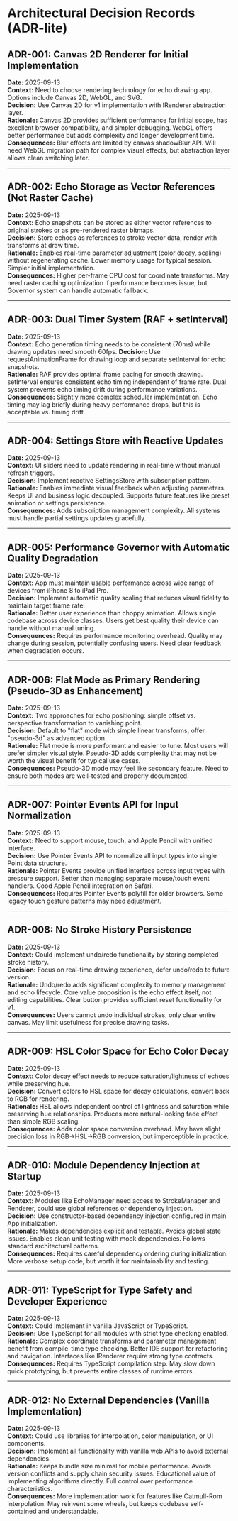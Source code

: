 # Architectural Decision Records (ADR-lite)

## ADR-001: Canvas 2D Renderer for Initial Implementation
**Date:** 2025-09-13  
**Context:** Need to choose rendering technology for echo drawing app. Options include Canvas 2D, WebGL, and SVG.  
**Decision:** Use Canvas 2D for v1 implementation with IRenderer abstraction layer.  
**Rationale:** Canvas 2D provides sufficient performance for initial scope, has excellent browser compatibility, and simpler debugging. WebGL offers better performance but adds complexity and longer development time.  
**Consequences:** Blur effects are limited by canvas shadowBlur API. Will need WebGL migration path for complex visual effects, but abstraction layer allows clean switching later.

---

## ADR-002: Echo Storage as Vector References (Not Raster Cache)
**Date:** 2025-09-13  
**Context:** Echo snapshots can be stored as either vector references to original strokes or as pre-rendered raster bitmaps.  
**Decision:** Store echoes as references to stroke vector data, render with transforms at draw time.  
**Rationale:** Enables real-time parameter adjustment (color decay, scaling) without regenerating cache. Lower memory usage for typical session. Simpler initial implementation.  
**Consequences:** Higher per-frame CPU cost for coordinate transforms. May need raster caching optimization if performance becomes issue, but Governor system can handle automatic fallback.

---

## ADR-003: Dual Timer System (RAF + setInterval) 
**Date:** 2025-09-13  
**Context:** Echo generation timing needs to be consistent (70ms) while drawing updates need smooth 60fps.
**Decision:** Use requestAnimationFrame for drawing loop and separate setInterval for echo snapshots.  
**Rationale:** RAF provides optimal frame pacing for smooth drawing. setInterval ensures consistent echo timing independent of frame rate. Dual system prevents echo timing drift during performance variations.  
**Consequences:** Slightly more complex scheduler implementation. Echo timing may lag briefly during heavy performance drops, but this is acceptable vs. timing drift.

---

## ADR-004: Settings Store with Reactive Updates
**Date:** 2025-09-13  
**Context:** UI sliders need to update rendering in real-time without manual refresh triggers.  
**Decision:** Implement reactive SettingsStore with subscription pattern.  
**Rationale:** Enables immediate visual feedback when adjusting parameters. Keeps UI and business logic decoupled. Supports future features like preset animation or settings persistence.  
**Consequences:** Adds subscription management complexity. All systems must handle partial settings updates gracefully.

---

## ADR-005: Performance Governor with Automatic Quality Degradation
**Date:** 2025-09-13  
**Context:** App must maintain usable performance across wide range of devices from iPhone 8 to iPad Pro.  
**Decision:** Implement automatic quality scaling that reduces visual fidelity to maintain target frame rate.  
**Rationale:** Better user experience than choppy animation. Allows single codebase across device classes. Users get best quality their device can handle without manual tuning.  
**Consequences:** Requires performance monitoring overhead. Quality may change during session, potentially confusing users. Need clear feedback when degradation occurs.

---

## ADR-006: Flat Mode as Primary Rendering (Pseudo-3D as Enhancement)
**Date:** 2025-09-13  
**Context:** Two approaches for echo positioning: simple offset vs. perspective transformation to vanishing point.  
**Decision:** Default to "flat" mode with simple linear transforms, offer "pseudo-3d" as advanced option.  
**Rationale:** Flat mode is more performant and easier to tune. Most users will prefer simpler visual style. Pseudo-3D adds complexity that may not be worth the visual benefit for typical use cases.  
**Consequences:** Pseudo-3D mode may feel like secondary feature. Need to ensure both modes are well-tested and properly documented.

---

## ADR-007: Pointer Events API for Input Normalization  
**Date:** 2025-09-13  
**Context:** Need to support mouse, touch, and Apple Pencil with unified interface.  
**Decision:** Use Pointer Events API to normalize all input types into single Point data structure.  
**Rationale:** Pointer Events provide unified interface across input types with pressure support. Better than managing separate mouse/touch event handlers. Good Apple Pencil integration on Safari.  
**Consequences:** Requires Pointer Events polyfill for older browsers. Some legacy touch gesture patterns may need adjustment.

---

## ADR-008: No Stroke History Persistence
**Date:** 2025-09-13  
**Context:** Could implement undo/redo functionality by storing completed stroke history.  
**Decision:** Focus on real-time drawing experience, defer undo/redo to future version.  
**Rationale:** Undo/redo adds significant complexity to memory management and echo lifecycle. Core value proposition is the echo effect itself, not editing capabilities. Clear button provides sufficient reset functionality for v1.  
**Consequences:** Users cannot undo individual strokes, only clear entire canvas. May limit usefulness for precise drawing tasks.

---

## ADR-009: HSL Color Space for Echo Color Decay
**Date:** 2025-09-13  
**Context:** Color decay effect needs to reduce saturation/lightness of echoes while preserving hue.  
**Decision:** Convert colors to HSL space for decay calculations, convert back to RGB for rendering.  
**Rationale:** HSL allows independent control of lightness and saturation while preserving hue relationships. Produces more natural-looking fade effect than simple RGB scaling.  
**Consequences:** Adds color space conversion overhead. May have slight precision loss in RGB→HSL→RGB conversion, but imperceptible in practice.

---

## ADR-010: Module Dependency Injection at Startup
**Date:** 2025-09-13  
**Context:** Modules like EchoManager need access to StrokeManager and Renderer, could use global references or dependency injection.  
**Decision:** Use constructor-based dependency injection configured in main App initialization.  
**Rationale:** Makes dependencies explicit and testable. Avoids global state issues. Enables clean unit testing with mock dependencies. Follows standard architectural patterns.  
**Consequences:** Requires careful dependency ordering during initialization. More verbose setup code, but worth it for maintainability and testing.

---

## ADR-011: TypeScript for Type Safety and Developer Experience  
**Date:** 2025-09-13  
**Context:** Could implement in vanilla JavaScript or TypeScript.  
**Decision:** Use TypeScript for all modules with strict type checking enabled.  
**Rationale:** Complex coordinate transforms and parameter management benefit from compile-time type checking. Better IDE support for refactoring and navigation. Interfaces like IRenderer require strong type contracts.  
**Consequences:** Requires TypeScript compilation step. May slow down quick prototyping, but prevents entire classes of runtime errors.

---

## ADR-012: No External Dependencies (Vanilla Implementation)
**Date:** 2025-09-13  
**Context:** Could use libraries for interpolation, color manipulation, or UI components.  
**Decision:** Implement all functionality with vanilla web APIs to avoid external dependencies.  
**Rationale:** Keeps bundle size minimal for mobile performance. Avoids version conflicts and supply chain security issues. Educational value of implementing algorithms directly. Full control over performance characteristics.  
**Consequences:** More implementation work for features like Catmull-Rom interpolation. May reinvent some wheels, but keeps codebase self-contained and understandable.